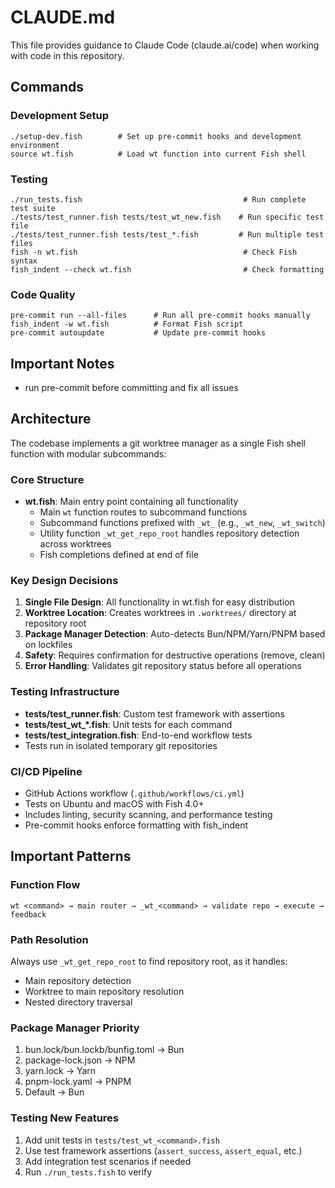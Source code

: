 # CLAUDE.md

This file provides guidance to Claude Code (claude.ai/code) when working with code in this repository.

## Commands

### Development Setup
```fish
./setup-dev.fish        # Set up pre-commit hooks and development environment
source wt.fish          # Load wt function into current Fish shell
```

### Testing
```fish
./run_tests.fish                                    # Run complete test suite
./tests/test_runner.fish tests/test_wt_new.fish    # Run specific test file
./tests/test_runner.fish tests/test_*.fish         # Run multiple test files
fish -n wt.fish                                     # Check Fish syntax
fish_indent --check wt.fish                         # Check formatting
```

### Code Quality
```fish
pre-commit run --all-files      # Run all pre-commit hooks manually
fish_indent -w wt.fish          # Format Fish script
pre-commit autoupdate           # Update pre-commit hooks
```

## Important Notes
- run pre-commit before committing and fix all issues

## Architecture

The codebase implements a git worktree manager as a single Fish shell function with modular subcommands:

### Core Structure
- **wt.fish**: Main entry point containing all functionality
  - Main `wt` function routes to subcommand functions
  - Subcommand functions prefixed with `_wt_` (e.g., `_wt_new`, `_wt_switch`)
  - Utility function `_wt_get_repo_root` handles repository detection across worktrees
  - Fish completions defined at end of file

### Key Design Decisions
1. **Single File Design**: All functionality in wt.fish for easy distribution
2. **Worktree Location**: Creates worktrees in `.worktrees/` directory at repository root
3. **Package Manager Detection**: Auto-detects Bun/NPM/Yarn/PNPM based on lockfiles
4. **Safety**: Requires confirmation for destructive operations (remove, clean)
5. **Error Handling**: Validates git repository status before all operations

### Testing Infrastructure
- **tests/test_runner.fish**: Custom test framework with assertions
- **tests/test_wt_*.fish**: Unit tests for each command
- **tests/test_integration.fish**: End-to-end workflow tests
- Tests run in isolated temporary git repositories

### CI/CD Pipeline
- GitHub Actions workflow (`.github/workflows/ci.yml`)
- Tests on Ubuntu and macOS with Fish 4.0+
- Includes linting, security scanning, and performance testing
- Pre-commit hooks enforce formatting with fish_indent

## Important Patterns

### Function Flow
```
wt <command> → main router → _wt_<command> → validate repo → execute → feedback
```

### Path Resolution
Always use `_wt_get_repo_root` to find repository root, as it handles:
- Main repository detection
- Worktree to main repository resolution
- Nested directory traversal

### Package Manager Priority
1. bun.lock/bun.lockb/bunfig.toml → Bun
2. package-lock.json → NPM
3. yarn.lock → Yarn
4. pnpm-lock.yaml → PNPM
5. Default → Bun

### Testing New Features
1. Add unit tests in `tests/test_wt_<command>.fish`
2. Use test framework assertions (`assert_success`, `assert_equal`, etc.)
3. Add integration test scenarios if needed
4. Run `./run_tests.fish` to verify
